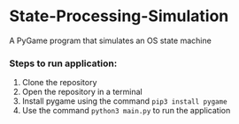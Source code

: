 # State-Processing-Simulation
A PyGame program that simulates an OS state machine

### Steps to run application:

1. Clone the repository
2. Open the repository in a terminal
3. Install pygame using the command `pip3 install pygame`
4. Use the command `python3 main.py` to run the application